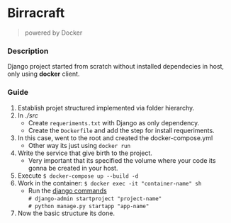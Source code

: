 # Birracraft
> powered by Docker

### Description

Django project started from scratch without installed dependecies in host, only using **docker** client.

### Guide

1. Establish projet structured implemented via folder hierarchy.
2. In *./src*
    - Create `requeriments.txt` with Django as only dependency.
    - Create the `Dockerfile` and add the step for install requeriments.
3. In this case, went to the root and created the docker-compose.yml
    - Other way its just using `docker run`
4. Write the service that give birth to the project.
    - Very important that its specified the volume where your code its gonna be created in your host.
5. Execute
    `$ docker-compose up --build -d`
6. Work in the container:
    `$ docker exec -it "container-name" sh`
    - Run the [django commands](https://docs.djangoproject.com/en/4.0/intro/tutorial01/)  
        `# django-admin startproject "project-name"`  
        `# python manage.py startapp "app-name"`  
7. Now the basic structure its done.
